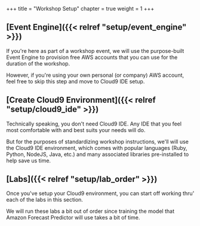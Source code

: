 +++
title = "Workshop Setup"
chapter = true
weight = 1
+++



## [Event Engine]({{< relref "setup/event_engine" >}})

If you're here as part of a workshop event, we will use the purpose-built Event Engine to provision free AWS accounts that you can use for the duration of the workshop. 

However, if you're using your own personal (or company) AWS account, feel free to skip this step and move to Cloud9 IDE setup.

## [Create Cloud9 Environment]({{< relref "setup/cloud9_ide" >}})

Technically speaking, you don't need Cloud9 IDE. Any IDE that you feel most comfortable with and best suits your needs will do. 

But for the purposes of standardizing workshop instructions, we'll will use the Cloud9 IDE environment, which comes with popular languages (Ruby, Python, NodeJS, Java, etc.) and many associated libraries pre-installed to help save us time. 

## [Labs]({{< relref "setup/lab_order" >}})

Once you've setup your Cloud9 environment, you can start off working thru' each of the labs in this section.

We will run these labs a bit out of order since training the model that Amazon Forecast Predictor will use takes a bit of time. 


